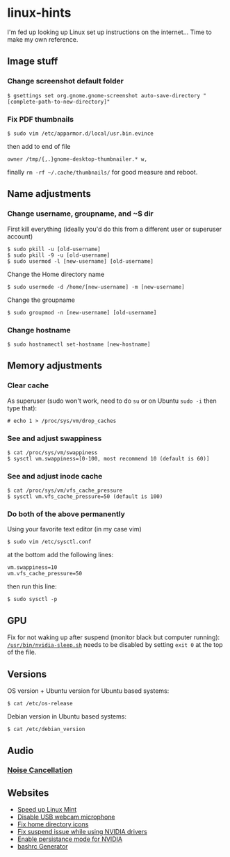 # linux-hints
I'm fed up looking up Linux set up instructions on the internet... Time to make my own reference.

## Image stuff

### Change screenshot default folder
```
$ gsettings set org.gnome.gnome-screenshot auto-save-directory "[complete-path-to-new-directory]"
```

### Fix PDF thumbnails
```
$ sudo vim /etc/apparmor.d/local/usr.bin.evince
```
then add to end of file
```
owner /tmp/{,.}gnome-desktop-thumbnailer.* w,
```
finally `rm -rf ~/.cache/thumbnails/` for good measure and reboot.

## Name adjustments

### Change username, groupname, and ~$ dir
First kill everything (ideally you'd do this from a different user or superuser account)
```
$ sudo pkill -u [old-username]
$ sudo pkill -9 -u [old-username]
$ sudo usermod -l [new-username] [old-username]
```
Change the Home directory name
```
$ sudo usermode -d /home/[new-username] -m [new-username]
```
Change the groupname
```
$ sudo groupmod -n [new-username] [old-username]
```

### Change hostname
```
$ sudo hostnamectl set-hostname [new-hostname]
```

## Memory adjustments

### Clear cache

As superuser (sudo won't work, need to do `su` or on Ubuntu `sudo -i` then type that):

```
# echo 1 > /proc/sys/vm/drop_caches
```

### See and adjust swappiness
```
$ cat /proc/sys/vm/swappiness
$ sysctl vm.swappiness=[0-100, most recommend 10 (default is 60)]
```

### See and adjust inode cache
```
$ cat /proc/sys/vm/vfs_cache_pressure
$ sysctl vm.vfs_cache_pressure=50 (default is 100)
```

### Do both of the above permanently
Using your favorite text editor (in my case vim)
```
$ sudo vim /etc/sysctl.conf
```
at the bottom add the following lines:
```
vm.swappiness=10
vm.vfs_cache_pressure=50
```
then run this line:
```
$ sudo sysctl -p
```

## GPU

Fix for not waking up after suspend (monitor black but computer running): [`/usr/bin/nvidia-sleep.sh`](https://forums.linuxmint.com/viewtopic.php?f=49&t=361973&p=2099605&hilit=cannot+wake+from+suspend#p2099605) needs to be disabled by setting `exit 0` at the top of the file.

## Versions
OS version + Ubuntu version for Ubuntu based systems:
```
$ cat /etc/os-release
```
Debian version in Ubuntu based systems:
```
$ cat /etc/debian_version
```

## Audio

### [Noise Cancellation](https://askubuntu.com/questions/18958/realtime-noise-removal-with-pulseaudio)

## Websites
* [Speed up Linux Mint](https://easylinuxtipsproject.blogspot.com/p/speed-mint.html#ID1.1)
* [Disable USB webcam microphone](https://rietta.com/blog/block-webcam-audio-ubuntu-linux/)
* [Fix home directory icons](https://www.linuxquestions.org/questions/ubuntu-63/how-to-restore-default-folder-icons-4175645246/)
* [Fix suspend issue while using NVIDIA drivers](https://forums.linuxmint.com/viewtopic.php?p=1728952&sid=d2f654dfa1082400eeea98c9fbf01918#p1728952)
* [Enable persistance mode for NVIDIA](https://forums.developer.nvidia.com/t/setting-up-nvidia-persistenced/47986/11)
* [bashrc Generator](https://bashrcgenerator.com/)
